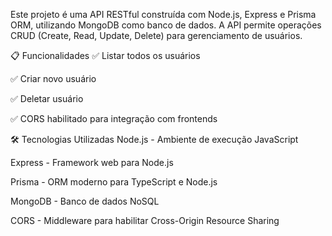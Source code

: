 Este projeto é uma API RESTful construída com Node.js, Express e Prisma ORM, utilizando MongoDB como banco de dados. A API permite operações CRUD (Create, Read, Update, Delete) para gerenciamento de usuários.

📋 Funcionalidades
✅ Listar todos os usuários

✅ Criar novo usuário

✅ Deletar usuário

✅ CORS habilitado para integração com frontends

🛠️ Tecnologias Utilizadas
Node.js - Ambiente de execução JavaScript

Express - Framework web para Node.js

Prisma - ORM moderno para TypeScript e Node.js

MongoDB - Banco de dados NoSQL

CORS - Middleware para habilitar Cross-Origin Resource Sharing
